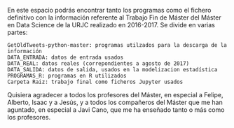 En este espacio podrás encontrar tanto los programas como el fichero definitivo con la información referente al Trabajo Fin de Máster del Máster en Data Science de la URJC realizado en 2016-2017. Se divide en varias partes:

    GetOldTweets-python-master: programas utilzados para la descarga de la información
    DATA_ENTRADA: datos de entrada usados
    DATA_REAL: datos reales (correpondientes a agosto de 2017)
    DATA_SALIDA: datos de salida, usados en la modelizacion estadística
    PROGRAMAS_R: programas en R utilizados
    Carpeta Raiz: trabajo final como ficheros Jupyter usados

Quisiera agradecer a todos los profesores del Máster, en especial a Felipe, Alberto, Isaac y a Jesús, y a todos los compañeros del Máster que me han aguntado, en especial a Javi Cano, que me ha enseñado tanto o más como los profesores.

